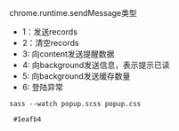 chrome.runtime.sendMessage类型
 - 1：发送records
 - 2：清空records
 - 3: 向content发送提醒数据
 - 4: 向background发送信息，表示提示已读
 - 5: 向background发送缓存数量
 - 6: 登陆异常


 `sass --watch popup.scss popup.css`

` #1eafb4`